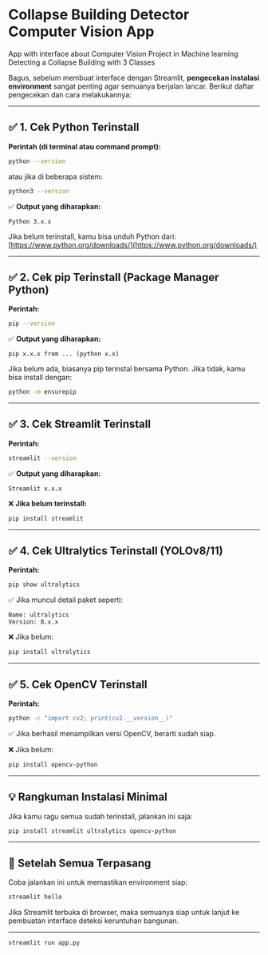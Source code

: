 # Collapse Building Detector Computer Vision App
App with interface about Computer Vision Project in Machine learning Detecting a Collapse Building with 3 Classes

Bagus, sebelum membuat interface dengan Streamlit, **pengecekan instalasi environment** sangat penting agar semuanya berjalan lancar. Berikut daftar pengecekan dan cara melakukannya:

---

## ✅ 1. **Cek Python Terinstall**

**Perintah (di terminal atau command prompt):**

```bash
python --version
```

atau jika di beberapa sistem:

```bash
python3 --version
```

✅ **Output yang diharapkan:**

```
Python 3.x.x
```

Jika belum terinstall, kamu bisa unduh Python dari: [https://www.python.org/downloads/](https://www.python.org/downloads/)

---

## ✅ 2. **Cek pip Terinstall (Package Manager Python)**

**Perintah:**

```bash
pip --version
```

✅ **Output yang diharapkan:**

```
pip x.x.x from ... (python x.x)
```

Jika belum ada, biasanya pip terinstal bersama Python. Jika tidak, kamu bisa install dengan:

```bash
python -m ensurepip
```

---

## ✅ 3. **Cek Streamlit Terinstall**

**Perintah:**

```bash
streamlit --version
```

✅ **Output yang diharapkan:**

```
Streamlit x.x.x
```

❌ **Jika belum terinstall:**

```bash
pip install streamlit
```

---

## ✅ 4. **Cek Ultralytics Terinstall (YOLOv8/11)**

**Perintah:**

```bash
pip show ultralytics
```

✅ Jika muncul detail paket seperti:

```
Name: ultralytics
Version: 8.x.x
```

❌ Jika belum:

```bash
pip install ultralytics
```

---

## ✅ 5. **Cek OpenCV Terinstall**

**Perintah:**

```bash
python -c "import cv2; print(cv2.__version__)"
```

✅ Jika berhasil menampilkan versi OpenCV, berarti sudah siap.

❌ Jika belum:

```bash
pip install opencv-python
```

---

## 💡 Rangkuman Instalasi Minimal

Jika kamu ragu semua sudah terinstall, jalankan ini saja:

```bash
pip install streamlit ultralytics opencv-python
```

---

## 🚀 Setelah Semua Terpasang

Coba jalankan ini untuk memastikan environment siap:

```bash
streamlit hello
```

Jika Streamlit terbuka di browser, maka semuanya siap untuk lanjut ke pembuatan interface deteksi keruntuhan bangunan.

---

```bash
streamlit run app.py
```
